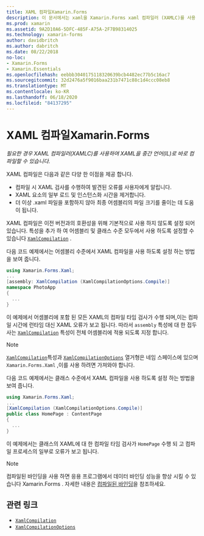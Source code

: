 ```yaml
---
title: XAML 컴파일Xamarin.Forms
description: 이 문서에서는 xaml을 Xamarin.Forms xaml 컴파일러 (XAMLC)를 사용 하 여 선택적으로 IL (중간 언어)로 직접 컴파일하는 방법을 설명 합니다.
ms.prod: xamarin
ms.assetid: 9A2D10A6-5DFC-485F-A75A-2F7B98314025
ms.technology: xamarin-forms
author: davidbritch
ms.author: dabritch
ms.date: 08/22/2018
no-loc:
- Xamarin.Forms
- Xamarin.Essentials
ms.openlocfilehash: eebbb3040175118320639bcb4482ec77b5c16ac7
ms.sourcegitcommit: 32d2476a5f9016baa231b7471c88c1d4ccc08eb8
ms.translationtype: MT
ms.contentlocale: ko-KR
ms.lasthandoff: 06/18/2020
ms.locfileid: "84137295"
---
```

# <a name="xaml-compilation-in-xamarinforms"></a>XAML 컴파일Xamarin.Forms

_필요한 경우 XAML 컴파일러(XAMLC)를 사용하여 XAML을 중간 언어(IL)로 바로 컴파일할 수 있습니다._

XAML 컴파일은 다음과 같은 다양 한 이점을 제공 합니다.

- 컴파일 시 XAML 검사를 수행하여 발견된 오류를 사용자에게 알립니다.
- XAML 요소의 일부 로드 및 인스턴스화 시간을 제거합니다.
- 더 이상 .xaml 파일을 포함하지 않아 최종 어셈블리의 파일 크기를 줄이는 데 도움이 됩니다.

XAML 컴파일은 이전 버전과의 호환성을 위해 기본적으로 사용 하지 않도록 설정 되어 있습니다. 특성을 추가 하 여 어셈블리 및 클래스 수준 모두에서 사용 하도록 설정할 수 있습니다 [`XamlCompilation`](xref:Xamarin.Forms.Xaml.XamlCompilationAttribute) .

다음 코드 예제에서는 어셈블리 수준에서 XAML 컴파일을 사용 하도록 설정 하는 방법을 보여 줍니다.

```csharp
using Xamarin.Forms.Xaml;
...
[assembly: XamlCompilation (XamlCompilationOptions.Compile)]
namespace PhotoApp
{
  ...
}
```

이 예제에서 어셈블리에 포함 된 모든 XAML의 컴파일 타임 검사가 수행 되며,이는 컴파일 시간에 런타임 대신 XAML 오류가 보고 됩니다. 따라서 `assembly` 특성에 대 한 접두사는 [`XamlCompilation`](xref:Xamarin.Forms.Xaml.XamlCompilationAttribute) 특성이 전체 어셈블리에 적용 되도록 지정 합니다.

> [!NOTE]
> [`XamlCompilation`](xref:Xamarin.Forms.Xaml.XamlCompilationAttribute)특성과 [`XamlCompilationOptions`](xref:Xamarin.Forms.Xaml.XamlCompilationOptions) 열거형은 네임 스페이스에 있으며 `Xamarin.Forms.Xaml` ,이를 사용 하려면 가져와야 합니다.

다음 코드 예제에서는 클래스 수준에서 XAML 컴파일을 사용 하도록 설정 하는 방법을 보여 줍니다.

```csharp
using Xamarin.Forms.Xaml;
...
[XamlCompilation (XamlCompilationOptions.Compile)]
public class HomePage : ContentPage
{
  ...
}
```

이 예제에서는 클래스의 XAML에 대 한 컴파일 타임 검사가 `HomePage` 수행 되 고 컴파일 프로세스의 일부로 오류가 보고 됩니다.

> [!NOTE]
> 컴파일된 바인딩을 사용 하면 응용 프로그램에서 데이터 바인딩 성능을 향상 시킬 수 있습니다 Xamarin.Forms . 자세한 내용은 [컴파일된 바인딩](~/xamarin-forms/app-fundamentals/data-binding/compiled-bindings.md)을 참조하세요.

## <a name="related-links"></a>관련 링크

- [`XamlCompilation`](xref:Xamarin.Forms.Xaml.XamlCompilationAttribute)
- [`XamlCompilationOptions`](xref:Xamarin.Forms.Xaml.XamlCompilationOptions)
